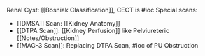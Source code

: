 Renal Cyst: [[Bosniak Classification]], CECT is #ioc 
Special scans:
- [[DMSA]] Scan: [[Kidney Anatomy]]
- [[DTPA Scan]]: [[Kidney Perfusion]] like Pelviureteric [[Notes/Obstruction]]
- [[MAG-3 Scan]]: Replacing DTPA Scan, #ioc of PU Obstruction

